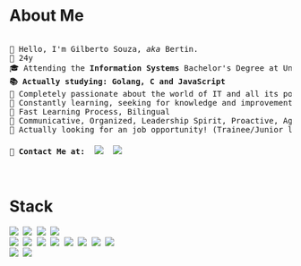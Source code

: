 
<h1>About Me</h1>
<pre> 
&#128100; Hello, I'm Gilberto Souza, <i>aka</i> Bertin.
&#127874; 24y
&#127891; Attending the <b>Information Systems</b> Bachelor's Degree at Unijorge <i>(on 1st of 8 periods)</i>. 
<b>&#128218; Actually studying: Golang, C and JavaScript</b>
&#128172; Completely passionate about the world of IT and all its possibilities. 
&#128260; Constantly learning, seeking for knowledge and improvement.
&#129504; Fast Learning Process, Bilingual
&#128170; Communicative, Organized, Leadership Spirit, Proactive, Agile
&#128188; Actually looking for an job opportunity! (Trainee/Junior level)
<h4>&#128231; Contact Me at:  <a href="mailto:gilbertos.dev@gmail.com"><img src="https://img.shields.io/badge/Gmail-D14836?style=plastic&logo=gmail&logoColor=white"></a>  <a href="https://www.linkedin.com/in/gilbertosouza203/"><img src="https://img.shields.io/badge/linkedin-%230077B5.svg?style=plastic&logo=linkedin&logoColor=white"></a>
</h4>  
</pre>

<h1>Stack</h1>

<pre>
<img src="https://img.shields.io/badge/angular-%23DD0031.svg?style=for-the-badge&logo=angular&logoColor=white)"> <img src="https://img.shields.io/badge/spring-%236DB33F.svg?style=for-the-badge&logo=spring&logoColor=white"> <img src="https://img.shields.io/badge/bootstrap-%238511FA.svg?style=for-the-badge&logo=bootstrap&logoColor=white"> <img src="https://img.shields.io/badge/Thymeleaf-%23005C0F.svg?style=for-the-badge&logo=Thymeleaf&logoColor=white"> 
<img src="https://img.shields.io/badge/java-%23ED8B00.svg?style=for-the-badge&logo=openjdk&logoColor=white"> <img src="https://img.shields.io/badge/typescript-%23007ACC.svg?style=for-the-badge&logo=typescript&logoColor=white"> <img src="https://img.shields.io/badge/javascript-%23323330.svg?style=for-the-badge&logo=javascript&logoColor=%23F7DF1E"> <img src="https://img.shields.io/badge/html5-%23E34F26.svg?style=for-the-badge&logo=html5&logoColor=white"> <img src="https://img.shields.io/badge/css3-%231572B6.svg?style=for-the-badge&logo=css3&logoColor=white"> <img src="https://img.shields.io/badge/mysql-4479A1.svg?style=for-the-badge&logo=mysql&logoColor=white"> <img src="https://img.shields.io/badge/c-%2300599C.svg?style=for-the-badge&logo=c&logoColor=white"> <img src="https://img.shields.io/badge/-Arduino-00979D?style=for-the-badge&logo=Arduino&logoColor=white">
<img src="https://img.shields.io/badge/Windows-0078D6?style=for-the-badge&logo=windows&logoColor=white"> <img src="https://img.shields.io/badge/Ubuntu-E95420?style=for-the-badge&logo=ubuntu&logoColor=white">
</pre>

